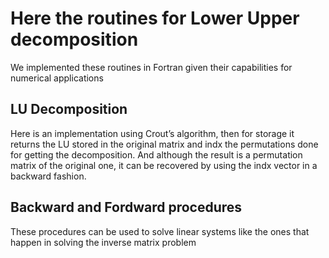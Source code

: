 # Here the routines for Lower Upper decomposition
We implemented these routines in Fortran given their capabilities for numerical applications

## LU Decomposition 

Here is an implementation using Crout’s algorithm, then for storage it returns 
the LU stored in the original matrix and indx the permutations done for getting
the decomposition. And although the result is a permutation matrix of the original one,  it can be recovered by using the indx vector in a backward fashion.

## Backward and Fordward procedures 

These procedures can be used to solve linear systems like the ones that happen
in solving the inverse matrix problem
